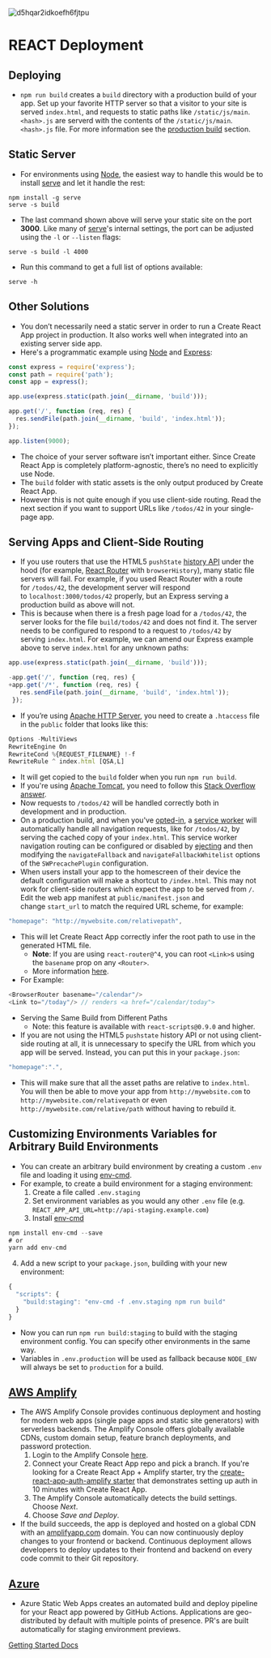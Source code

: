 ![d5hqar2idkoefh6fjtpu](https://user-images.githubusercontent.com/96712943/213082489-0fdd88f8-60c4-499f-8339-a9952716f9fa.png)
# REACT Deployment

## Deploying 

- ```npm run build``` creates a ```build``` directory with a production build of your app. Set up your favorite HTTP server so that a visitor to your site is served ```index.html```, and requests to static paths like ```/static/js/main```. ```<hash>.js``` are serverd with the contents of the ```/static/js/main```. ```<hash>.js``` file. For more information see the [production build](https://create-react-app.dev/docs/production-build) section.

## Static Server

- For environments using [Node](https://nodejs.org/), the easiest way to handle this would be to install [serve](https://github.com/vercel/serve) and let it handle the rest:
```
npm install -g serve
serve -s build
```
- The last command shown above will serve your static site on the port **3000**. Like many of [serve](https://github.com/vercel/serve)'s internal settings, the port can be adjusted using the ```-l``` or ```--listen``` flags:
```
serve -s build -l 4000
```

- Run this command to get a full list of options available:
```
serve -h
```

## Other Solutions

- You don’t necessarily need a static server in order to run a Create React App project in production. It also works well when integrated into an existing server side app.
- Here's a programmatic example using [Node](https://nodejs.org/) and [Express](https://expressjs.com/):
```javascript
const express = require('express');
const path = require('path');
const app = express();

app.use(express.static(path.join(__dirname, 'build')));

app.get('/', function (req, res) {
  res.sendFile(path.join(__dirname, 'build', 'index.html'));
});

app.listen(9000);
```
- The choice of your server software isn’t important either. Since Create React App is completely platform-agnostic, there’s no need to explicitly use Node.
- The ```build``` folder with static assets is the only output produced by Create React App.
- However this is not quite enough if you use client-side routing. Read the next section if you want to support URLs like ```/todos/42``` in your single-page app.

## Serving Apps and Client-Side Routing

- If you use routers that use the HTML5 ```pushState``` [history API](https://developer.mozilla.org/en-US/docs/Web/API/History_API#Adding_and_modifying_history_entries) under the hood (for example, [React Router](https://github.com/ReactTraining/react-router) with ```browserHistory```), many static file servers will fail. For example, if you used React Router with a route for ```/todos/42```, the development server will respond to ```localhost:3000/todos/42``` properly, but an Express serving a production build as above will not.
- This is because when there is a fresh page load for a ```/todos/42```, the server looks for the file ```build/todos/42``` and does not find it. The server needs to be configured to respond to a request to ```/todos/42``` by serving ```index.html```. For example, we can amend our Express example above to serve ```index.html``` for any unknown paths:
```javascript
app.use(express.static(path.join(__dirname, 'build')));

-app.get('/', function (req, res) {
+app.get('/*', function (req, res) {
   res.sendFile(path.join(__dirname, 'build', 'index.html'));
 });
``` 
- If you’re using [Apache HTTP Server](https://httpd.apache.org/), you need to create a ```.htaccess``` file in the ```public``` folder that looks like this: 
```javascript
Options -MultiViews
RewriteEngine On
RewriteCond %{REQUEST_FILENAME} !-f
RewriteRule ^ index.html [QSA,L]
```
- It will get copied to the ```build``` folder when you run ```npm run build```.
- If you're using [Apache Tomcat](https://tomcat.apache.org/), you need to follow this [Stack Overflow answer](https://stackoverflow.com/a/41249464/4878474).
- Now requests to ```/todos/42``` will be handled correctly both in development and in production.
- On a production build, and when you've [opted-in](https://create-react-app.dev/docs/making-a-progressive-web-app#why-opt-in), a [service worker](https://developers.google.com/web/fundamentals/primers/service-workers/) will automatically handle all navigation requests, like for ```/todos/42```, by serving the cached copy of your ```index.html```. This service worker navigation routing can be configured or disabled by [ejecting](https://create-react-app.dev/docs/available-scripts#npm-run-eject) and then modifying the ```navigateFallback``` and ```navigateFallbackWhitelist``` options of the ```SWPrecachePlugin``` configuration.
- When users install your app to the homescreen of their device the default configuration will make a shortcut to ```/index.html```. This may not work for client-side routers which expect the app to be served from ```/```. Edit the web app manifest at ```public/manifest.json``` and change ```start_url``` to match the required URL scheme, for example: 
```javascript
"homepage": "http://mywebsite.com/relativepath",
```
- This will let Create React App correctly infer the root path to use in the generated HTML file.
  - **Note**: If you are using ```react-router@^4```, you can root ```<Link>```s using the ```basename``` prop on any ```<Router>```.
  - More information [here](https://reacttraining.com/react-router/web/api/BrowserRouter/basename-string).
- For Example:
```javascript
<BrowserRouter basename="/calendar"/>
<Link to="/today"/> // renders <a href="/calendar/today">
```
- Serving the Same Build from Different Paths
  - Note: this feature is available with ```react-scripts@0.9.0``` and higher.
- If you are not using the HTML5 ```pushstate``` history API or not using client-side routing at all, it is unnecessary to specify the URL from which you app will be served. Instead, you can put this in your ```package.json```:
```javascript
"homepage":".",
```
- This will make sure that all the asset paths are relative to ```index.html```. You will then be able to move your app from ```http://mywebsite.com``` to ```http://mywebsite.com/relativepath``` or even ```http://mywebsite.com/relative/path``` without having to rebuild it.

## Customizing Environments Variables for Arbitrary Build Environments

- You can create an arbitrary build environment by creating a custom ```.env``` file and loading it using [env-cmd](https://www.npmjs.com/package/env-cmd).
- For example, to create a build environment for a staging environment:
  1. Create a file called ```.env.staging```
  2. Set environment variables as you would any other ```.env``` file (e.g. ```REACT_APP_API_URL=http://api-staging.example.com```)
  3. Install [env-cmd](https://www.npmjs.com/package/env-cmd)
```javascript
npm install env-cmd --save
# or 
yarn add env-cmd
```
  4. Add a new script to your ```package.json```, building with your new environment:
```javascript
{
  "scripts": {
    "build:staging": "env-cmd -f .env.staging npm run build"
  }
}
``` 
- Now you can run ```npm run build:staging``` to build with the staging environment config. You can specify other environments in the same way.
- Variables in ```.env.production``` will be used as fallback because ```NODE_ENV``` will always be set to ```production``` for a build.

## [AWS Amplify](https://console.amplify.aws/)

- The AWS Amplify Console provides continuous deployment and hosting for modern web apps (single page apps and static site generators) with serverless backends. The Amplify Console offers globally available CDNs, custom domain setup, feature branch deployments, and password protection.
  1. Login to the Amplify Console [here](https://console.aws.amazon.com/amplify/home).
  2. Connect your Create React App repo and pick a branch. If you're looking for a Create React App + Amplify starter, try the [create-react-app-auth-amplify starter](https://github.com/swaminator/create-react-app-auth-amplify) that demonstrates setting up auth in 10 minutes with Create React App.
  3. The Amplify Console automatically detects the build settings. Choose *Next*.
  4. Choose *Save and Deploy*.
- If the build succeeds, the app is deployed and hosted on a global CDN with an [amplifyapp.com](http://amplifyapp.com/) domain. You can now continuously deploy changes to your frontend or backend. Continuous deployment allows developers to deploy updates to their frontend and backend on every code commit to their Git repository.

## [Azure](https://azure.microsoft.com/)

- Azure Static Web Apps creates an automated build and deploy pipeline for your React app powered by GitHub Actions. Applications are geo-distributed by default with multiple points of presence. PR's are built automatically for staging environment previews.

[Getting Started Docs](https://create-react-app.dev/docs/deployment/)
